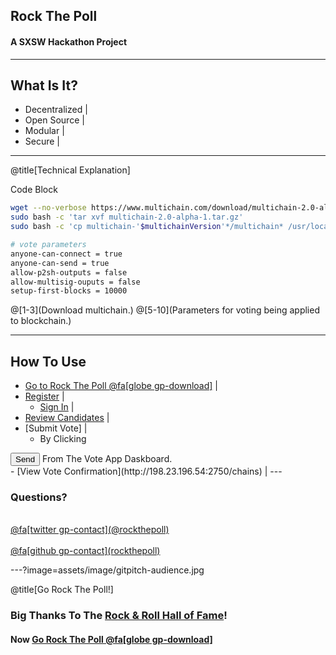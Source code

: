 ## Rock The Poll

#### A SXSW Hackathon Project 

---

## What Is It?

- Decentralized |
- Open Source |
- Modular |
- Secure |

---
@title[Technical Explanation]

<p><span class="slide-title">Code Block</span></p>

```bash
wget --no-verbose https://www.multichain.com/download/multichain-2.0-alpha-1.tar.gz
sudo bash -c 'tar xvf multichain-2.0-alpha-1.tar.gz'
sudo bash -c 'cp multichain-'$multichainVersion'*/multichain* /usr/local/bin/'

# vote parameters
anyone-can-connect = true    
anyone-can-send = true     
allow-p2sh-outputs = false     
allow-multisig-ouputs = false    
setup-first-blocks = 10000   
```

@[1-3](Download multichain.)
@[5-10](Parameters for voting being applied to blockchain.)

---

## How To Use
- [Go to Rock The Poll @fa[globe gp-download]](http://198.23.196.54/VoteApp/) |
- [Register](http://198.23.196.54/VoteApp/register.php) |
  + [Sign In](http://198.23.196.54/VoteApp/login.php) |
- [Review Candidates](http://198.23.196.54/VoteApp/ic_send_vote.php) |
- [Submit Vote] |
  + By Clicking<br>
<input type="reset" class="mb-xs mt-xs mr-xs btn btn-success" onclick="sendMetadataToAddress('txtMyAddress', 'txtToAddrSWM', 'txtMessageSWM', 'txtUnitsSWM', this, 'outputSWM');" value="Send">
 From The Vote App Daskboard.<br> 
- [View Vote Confirmation](http://198.23.196.54:2750/chains) |
---

### Questions?

<br>
<a href="">
@fa[twitter gp-contact](@rockthepoll)
</a><br><br><a href="">
@fa[github gp-contact](rockthepoll)
</a>

---?image=assets/image/gitpitch-audience.jpg

@title[Go Rock The Poll!]

### Big Thanks To The <a href="www.rockhall.com">Rock & Roll Hall of Fame</a>!
#### Now [Go Rock The Poll @fa[globe gp-download]](https://voteapp.gq)


